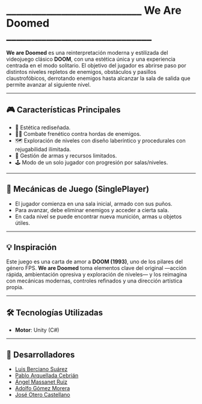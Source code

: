 # ___________________________ We Are Doomed _____________________________

**We are Doomed** es una reinterpretación moderna y estilizada del videojuego clásico **DOOM**, con una estética única y una experiencia centrada en el modo solitario. El objetivo del jugador es abrirse paso por distintos niveles repletos de enemigos, obstáculos y pasillos claustrofóbicos, derrotando enemigos hasta alcanzar la sala de salida que permite avanzar al siguiente nivel.


---

## 🎮 Características Principales

- 🌌 Estética rediseñada.
- 🧟‍♂️ Combate frenético contra hordas de enemigos.
- 🗺️ Exploración de niveles con diseño laberíntico y procedurales con rejugabilidad ilimitada.
- 🔫 Gestión de armas y recursos limitados.
- 🕹️ Modo de un solo jugador con progresión por salas/niveles.

---

## 🧱 Mecánicas de Juego (SinglePlayer)

- El jugador comienza en una sala inicial, armado con sus puños.
- Para avanzar, debe eliminar enemigos y acceder a cierta sala.
- En cada nivel se puede encontrar nueva munición, armas u objetos útiles.

---

## 💡 Inspiración

Este juego es una carta de amor a **DOOM (1993)**, uno de los pilares del género FPS. **We are Doomed** toma elementos clave del original —acción rápida, ambientación opresiva y exploración de niveles— y los reimagina con mecánicas modernas, controles refinados y una dirección artística propia.

---

## 🛠️ Tecnologías Utilizadas

- **Motor**: Unity (C#)

---

## 👥 Desarrolladores

- [Luis Berciano Suárez](https://github.com/x9lui)
- [Pablo Arquellada Cebrián](https://github.com/PabloAC04)
- [Ángel Massanet Ruiz](https://github.com/Massru)
- [Adolfo Gómez Morera](https://github.com/AdolfoGomezMorera)
- [José Otero Castellano](https://github.com/PepeOte)

